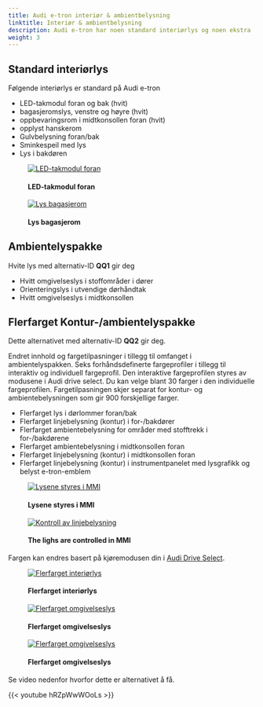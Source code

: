 ```yaml
---
title: Audi e-tron interiør & ambientbelysning
linktitle: Interiør & ambientbelysning
description: Audi e-tron har noen standard interiørlys og noen ekstra
weight: 3
---
```

<!-- markdownlint-disable MD033 -->
## Standard interiørlys

Følgende interiørlys er standard på Audi e-tron

- LED-takmodul foran og bak (hvit)
- bagasjeromslys, venstre og høyre (hvit)
- oppbevaringsrom i midtkonsollen foran (hvit)
- opplyst hanskerom
- Gulvbelysning foran/bak
- Sminkespeil med lys
- Lys i bakdøren

<figure>
    <a href="https://media.electrichasgoneaudi.net/multimedia/models/e-tron/interior/lights/interiorlights1.jpg">
        <img src="https://media.electrichasgoneaudi.net/multimedia/models/e-tron/interior/lights/interiorlights1s.jpg"
        class="img-fluid" alt="LED-takmodul foran" title="LED-takmodul foran">
    </a>
    <figcaption><h4>LED-takmodul foran</h4></figcaption>
</figure>

<figure>
    <a href="https://media.electrichasgoneaudi.net/multimedia/models/e-tron/interior/lights/interiorlights2.jpg">
        <img src="https://media.electrichasgoneaudi.net/multimedia/models/e-tron/interior/lights/interiorlights2s.jpg"
        class="img-fluid" alt="Lys bagasjerom" title="Lys bagasjerom">
    </a>
    <figcaption><h4>Lys bagasjerom</h4></figcaption>
</figure>

## Ambientelyspakke

Hvite lys med alternativ-ID **QQ1** gir deg

- Hvitt omgivelseslys i stoffområder i dører
- Orienteringslys i utvendige dørhåndtak
- Hvitt omgivelseslys i midtkonsollen

## Flerfarget Kontur-/ambientelyspakke

Dette alternativet med alternativ-ID **QQ2** gir deg.

Endret innhold og fargetilpasninger i tillegg til omfanget i ambientelyspakken.
Seks forhåndsdefinerte fargeprofiler i tillegg til interaktiv og individuell fargeprofil. Den interaktive fargeprofilen
styres av modusene i Audi drive select. Du kan velge blant 30 farger i den individuelle fargeprofilen.
Fargetilpasningen skjer separat for kontur- og ambientebelysningen som gir 900 forskjellige farger.

- Flerfarget lys i dørlommer foran/bak
- Flerfarget linjebelysning (kontur) i for-/bakdører
- Flerfarget ambientebelysning for områder med stofftrekk i for-/bakdørene
- Flerfarget ambientebelysning i midtkonsollen foran
- Flerfarget linjebelysning (kontur) i midtkonsollen foran
- Flerfarget linjebelysning (kontur) i instrumentpanelet med lysgrafikk og belyst e-tron-emblem

<figure>
    <a href="https://media.electrichasgoneaudi.net/multimedia/models/e-tron/interior/lights/ambientligtscontrol.jpg">
        <img src="https://media.electrichasgoneaudi.net/multimedia/models/e-tron/interior/lights/ambientligtscontrols.jpg"
        class="img-fluid" alt="Lysene styres i MMI" title="Lysene styres i MMI">
    </a>
    <figcaption><h4>Lysene styres i MMI</h4></figcaption>
</figure>

<figure>
    <a href="https://media.electrichasgoneaudi.net/multimedia/models/e-tron/interior/lights/ambientligscontrol2nb.jpg">
        <img src="https://media.electrichasgoneaudi.net/multimedia/models/e-tron/interior/lights/ambientligscontrol2nbs.jpg"
        class="img-fluid" alt="Kontroll av linjebelysning" title="Kontroll av linjebelysning">
    </a>
    <figcaption><h4>The lighs are controlled in MMI</h4></figcaption>
</figure>

Fargen kan endres basert på kjøremodusen din i [Audi Drive Select](/models/e-tron/technology/audidriveselect/).

<figure>
    <a href="https://media.electrichasgoneaudi.net/multimedia/models/e-tron/interior/lights/multicolor.jpg">
        <img src="https://media.electrichasgoneaudi.net/multimedia/models/e-tron/interior/lights/multicolors.jpg"
        class="img-fluid" alt="Flerfarget interiørlys" title="Flerfarget interiørlys">
    </a>
    <figcaption><h4>Flerfarget interiørlys</h4></figcaption>
</figure>

<figure>
    <a href="https://media.electrichasgoneaudi.net/multimedia/models/e-tron/interior/lights/ambientlight.jpg">
        <img src="https://media.electrichasgoneaudi.net/multimedia/models/e-tron/interior/lights/ambientlights.jpg"
        class="img-fluid" alt="Flerfarget omgivelseslys" title="Flerfarget omgivelseslys">
    </a>
    <figcaption><h4>Flerfarget omgivelseslys</h4></figcaption>
</figure>

<figure>
    <a href="https://media.electrichasgoneaudi.net/multimedia/models/e-tron/interior/lights/ambientlight2.jpg">
        <img src="https://media.electrichasgoneaudi.net/multimedia/models/e-tron/interior/lights/ambientlight2s.jpg"
        class="img-fluid" alt="Flerfarget omgivelseslys" title="Flerfarget omgivelseslys">
    </a>
    <figcaption><h4>Flerfarget omgivelseslys</h4></figcaption>
</figure>


Se video nedenfor hvorfor dette er alternativet å få.

{{< youtube hRZpWwWOoLs >}}